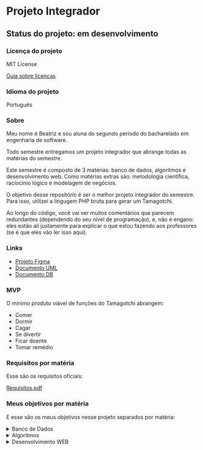 # Projeto Integrador

## Status do projeto: em desenvolvimento

### Licença do projeto

MIT License

[Guia sobre licenças](https://fossa.com/learn/developers-guide-open-source-software-licenses)

### Idioma do projeto

Português

### Sobre
Meu nome é Beatriz e sou aluna do segundo período do bacharelado em engenharia de software.

Todo semestre entregamos um projeto integrador que abrange todas as matérias do semestre.

Este semestre é composto de 3 matérias: banco de dados, algoritmos e desenvolvimento web. Como matérias extras são: metodologia científica, racíocinio lógico e modelagem de negócios.

O objetivo desse repositório é ser o melhor projeto integrador do semestre.
Para isso, utilizei a lingugem PHP bruta para gerar um Tamagotchi.

Ao longo do código, você vai ver muitos comentários que parecem redundantes (dependendo do seu nível de programação), e, não é engano: eles estão ali justamente para explicar o que estou fazendo aos professores (se é que eles vão ler isso aqui).

### Links

- [Projeto Figma](https://)
- [Documento UML](https://)
- [Documento DB](https://)


### MVP

O mínimo produto viável de funções do Tamagotchi abrangem:
- Comer
- Dormir
- Cagar
- Se divertir
- Ficar doente
- Tomar remédio


### Requisitos por matéria

Esse são os requisitos oficiais:

[Requisitos.pdf](./requisitos.pdf)


### Meus objetivos por matéria

E esse são os meus objetivos nesse projeto separados por matéria:

<details>
<summary>Banco de Dados</summary>
</details>


<details>
<summary>Algoritmos</summary>
</details>

<details>
<summary>Desenvolvimento WEB</summary>

Optei por utilizar a POO (programação orientada a objetos) para desenvolver. No código do repositório estão vários comentários explicando o que as funções fazem e links com maiores explicações sobre.

Tópicos que serão abordados:
- O que é uma classe
- O que é um objeto
- Diferença entre $this e self
- Tipagem e por quê é importante
- Classes abstratas
- Extenção de atributos de classes
- Visibilidade/encapsulamento (público, protegido e privado)
- Typehinting (primitivos, void e never)
- Polimorfismo
- Property Promotion
- Conceito de Traits
- Conceito de stdClass (objeto genérico)
- Conceito de Anonymous class (classes anônimas)
- Verificação de instâncias de classes com instanceof
- Métodos estáticos
- Enums
- Namespaces e auto-carregamento de classes
- Tratamento de exceções
- Propriedades readonly

</details>